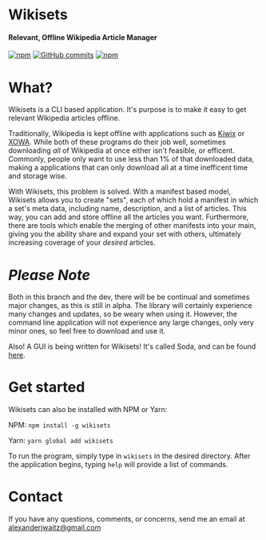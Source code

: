 # Wikisets

#### Relevant, Offline Wikipedia Article Manager

[![npm](https://img.shields.io/npm/v/wikisets.svg)](https://www.npmjs.com/package/wikisets)
[![GitHub commits](https://img.shields.io/github/commits-since/alexwaitz/wikisets/1.1.0-alpha.svg)](https://github.com/alexwaitz/wikisets)
[![npm](https://img.shields.io/npm/l/wikisets.svg)](https://www.npmjs.com/package/wikisets)

# What?

Wikisets is a CLI based application. It's purpose is to make it easy to get relevant Wikipedia articles offline.

Traditionally, Wikipedia is kept offline with applications such as [Kiwix](http://www.kiwix.org/) or [XOWA](http://xowa.org/). While both of these programs do their job well, sometimes downloading *all* of Wikipedia at once either isn't feasible, or efficent. Commonly, people only want to use less than 1% of that downloaded data, making a applications that can only download all at a time inefficent time and storage wise.

With Wikisets, this problem is solved. With a manifest based model, Wikisets allows you to create "sets", each of which hold a manifest in which a set's meta data, including name, description, and a list of articles. This way, you can add and store offline all the articles you want. Furthermore, there are tools which enable the merging of other manifests into your main, giving you the ability share and expand your set with others, ultimately increasing coverage of your *desired* articles.

# *Please Note*

Both in this branch and the dev, there will be be continual and sometimes major changes, as this is still in alpha. The library will certainly experience many changes and updates, so be weary when using it. However, the command line application will not experience any large changes, only very minor ones, so feel free to download and use it.

Also! A GUI is being written for Wikisets! It's called Soda, and can be found [here](https://github.com/alexwaitz/soda).

# Get started

Wikisets can also be installed with NPM or Yarn:

NPM: `npm install -g wikisets`

Yarn: `yarn global add wikisets`

To run the program, simply type in `wikisets` in the desired directory. After the application begins, typing `help` will provide a list of commands.

# Contact
If you have any questions, comments, or concerns, send me an email at [alexanderjwaitz@gmail.com](mailto:alexanderjwaitz@gmail.com)